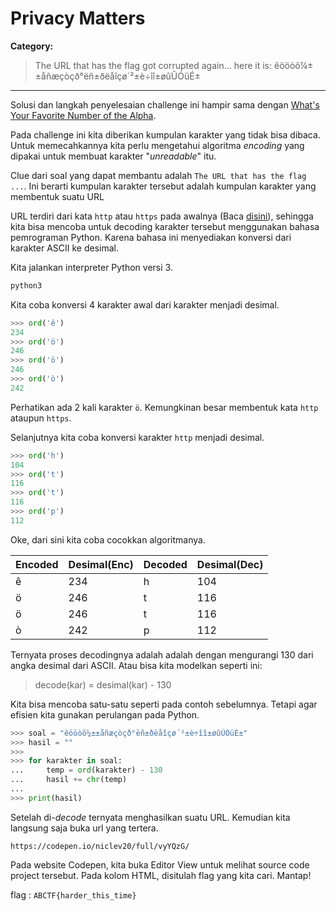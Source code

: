 # Privacy Matters
**Category:** 

> The URL that has the flag got corrupted again... here it is: êööòõ¼±±åñæçòçð°ëñ±ðëåîçø´²±è÷îî±øûÛÓüÉ±
---

Solusi dan langkah penyelesaian challenge ini hampir sama dengan [What's Your Favorite Number of the Alpha](https://github.com/cerc-undip/CTF-Learn-Writeup/tree/update/whats_your_fav_num_alpha_COMPLETE).

Pada challenge ini kita diberikan kumpulan karakter yang tidak bisa dibaca. Untuk memecahkannya kita perlu mengetahui algoritma _encoding_ yang dipakai untuk membuat karakter "_unreadable_" itu.

Clue dari soal yang dapat membantu adalah `The URL that has the flag ...`. Ini berarti kumpulan karakter tersebut adalah kumpulan karakter yang membentuk suatu URL

URL terdiri dari kata `http` atau `https` pada awalnya (Baca [disini](https://en.wikipedia.org/wiki/URL)), sehingga kita bisa mencoba untuk decoding karakter tersebut menggunakan bahasa pemrograman Python. Karena bahasa ini menyediakan konversi dari karakter ASCII ke desimal.

Kita jalankan interpreter Python versi 3.
```bash
python3
```

Kita coba konversi 4 karakter awal dari karakter menjadi desimal.

```python
>>> ord('ê')
234
>>> ord('ö')
246
>>> ord('ö')
246
>>> ord('ò')
242
```

Perhatikan ada 2 kali karakter `ö`. Kemungkinan besar membentuk kata `http` ataupun `https`.

Selanjutnya kita coba konversi karakter `http` menjadi desimal.
```python
>>> ord('h')
104
>>> ord('t')
116
>>> ord('t')
116
>>> ord('p')
112
```

Oke, dari sini kita coba cocokkan algoritmanya.

| Encoded | Desimal(Enc) | Decoded | Desimal(Dec) |
|---------|--------------|---------|--------------|
| ê       | 234          | h       | 104          |
| ö       | 246          | t       | 116          |
| ö       | 246          | t       | 116          |
| ò       | 242          | p       | 112          |

Ternyata proses decodingnya adalah adalah dengan mengurangi 130 dari angka desimal dari ASCII. Atau bisa kita modelkan seperti ini:
> decode(kar) = desimal(kar) - 130

Kita bisa mencoba satu-satu seperti pada contoh sebelumnya. Tetapi agar efisien kita gunakan perulangan pada Python.
```python
>>> soal = "êööòõ¼±±åñæçòçð°ëñ±ðëåîçø´²±è÷îî±øûÛÓüÉ±"
>>> hasil = ""
>>> 
>>> for karakter in soal:
...     temp = ord(karakter) - 130
...     hasil += chr(temp)
... 
>>> print(hasil)
```

Setelah di-_decode_ ternyata menghasilkan suatu URL. Kemudian kita langsung saja buka url yang tertera.
```
https://codepen.io/niclev20/full/vyYQzG/
```

Pada website Codepen, kita buka Editor View untuk melihat source code project tersebut. Pada kolom HTML, disitulah flag yang kita cari. Mantap!

flag : `ABCTF{harder_this_time}`